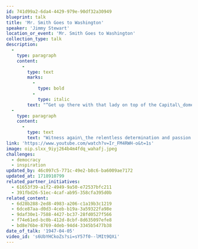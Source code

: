 ```yaml
---
id: 741d99a2-6da4-4429-979e-90df32a30949
blueprint: talk
title: 'Mr. Smith Goes to Washington'
speaker: 'Jimmy Stewart'
location_or_event: 'Mr. Smith Goes to Washington'
collection_type: talk
description:
  -
    type: paragraph
    content:
      -
        type: text
        marks:
          -
            type: bold
          -
            type: italic
        text: "“Get up there with that lady on top of the Capital\_dome,\_that lady that stands for\_liberty! Take a look at this country through her.”"
  -
    type: paragraph
    content:
      -
        type: text
        text: "Witness again\_the relentless determination and passion with which Jimmy Stewart  --  speaking once and forever for all of us, as the idealistic Senator Smith  --  fights to the last syllable of his voice for freedom and\_democracy.\_"
link: 'https://www.youtube.com/watch?v=Ir_FM4RWH-o&t=1s'
image: oip.slxx_9iyj264b4m4fdq_wahafj.jpeg
challenges:
  - democracy
  - inspiration
updated_by: 46c097c5-771c-49e2-b8c6-ba6009ae7172
updated_at: 1718910799
related_partner_initiatives:
  - 61653f39-a1f2-4949-9a50-e72537bfc211
  - 391fbd26-51ec-4caf-ab95-358cfa395d0b
related_content:
  - 6d28b288-2ed8-4983-a206-c1a19b3c1219
  - 6dce87aa-d0d3-4ceb-b19a-3a59322fa98e
  - 9daf30e1-7588-4427-bc37-28fd0527f566
  - f74e61ed-bc0b-412d-8cbf-8d635097efe8
  - bd8e76be-8769-4deb-94d4-3345b5477b38
date_of_talk: '1947-04-05'
video_id: 's6UbYHCkoZs?si=sY57f0--lMIt9QXi'
---
```

